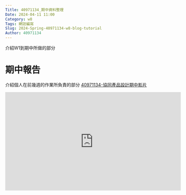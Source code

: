 ```yaml
---
Title: 40971134_期中資料整理
Date: 2024-04-11 11:00
Category: w8
Tags: 網誌編寫
Slug: 2024-Spring-40971134-w8-blog-tutorial
Author: 40971134
---
```


介紹W1到期中所做的部分

<!-- PELICAN_END_SUMMARY -->

# 期中報告
介紹個人在前幾週的作業所負責的部分
<a href="https://youtu.be/1xsKcBtzyMI">40971134-協同產品設計期中影片</a>
<iframe width="560" height="315" src="https://youtu.be/1xsKcBtzyMI" title="YouTube video player" frameborder="0" allow="accelerometer; autoplay; clipboard-write; encrypted-media; gyroscope; picture-in-picture; web-share" referrerpolicy="strict-origin-when-cross-origin" allowfullscreen></iframe>